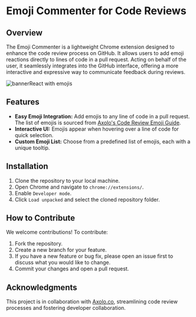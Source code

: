 # Emoji Commenter for Code Reviews

## Overview

The Emoji Commenter is a lightweight Chrome extension designed to enhance the code review process on GitHub. It allows users to add emoji reactions directly to lines of code in a pull request. Acting on behalf of the user, it seamlessly integrates into the GitHub interface, offering a more interactive and expressive way to communicate feedback during reviews.

![bannerReact with emojis](https://github.com/axolo-co/github-emoji-commenter-extension/assets/10532381/d39912fe-2941-4575-8c0a-b07832c7ef17)


## Features

- **Easy Emoji Integration:** Add emojis to any line of code in a pull request. The list of emojis is sourced from [Axolo's Code Review Emoji Guide](https://github.com/axolo-co/developer-resources/tree/main/code-review-emoji-guide).
- **Interactive UI:** Emojis appear when hovering over a line of code for quick selection.
- **Custom Emoji List:** Choose from a predefined list of emojis, each with a unique tooltip.

## Installation

1. Clone the repository to your local machine.
2. Open Chrome and navigate to `chrome://extensions/`.
3. Enable `Developer mode`.
4. Click `Load unpacked` and select the cloned repository folder.

## How to Contribute

We welcome contributions! To contribute:

1. Fork the repository.
2. Create a new branch for your feature.
3. If you have a new feature or bug fix, please open an issue first to discuss what you would like to change.
4. Commit your changes and open a pull request.

## Acknowledgments

This project is in collaboration with [Axolo.co](https://axolo.co), streamlining code review processes and fostering developer collaboration.

